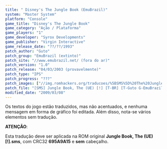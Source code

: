```yaml
---
title: " Disney's The Jungle Book (EmuBrazil)"
system: "Master System"
platform: "Console"
game_title: "Disney's The Jungle Book"
game_category: "Ação / Plataforma"
game_players: "1"
game_developer: "Syrox Developments"
game_publisher: "Virgin Interactive"
game_release_date: "??/??/1993"
patch_author: "Guto"
patch_group: "EmuBrazil (extinto)"
patch_site: "//www.emubrazil.net/ (fora do ar)"
patch_version: "1.0"
patch_release: "04/03/2003 (provavelmente)"
patch_type: "IPS"
patch_progress: "???"
patch_images: ["//img.romhackers.org/traducoes/%5BSMS%5D%20The%20Jungle%20Book%20-%20EmuBrazil%20-%201.png","//img.romhackers.org/traducoes/%5BSMS%5D%20The%20Jungle%20Book%20-%20EmuBrazil%20-%202.png","//img.romhackers.org/traducoes/%5BSMS%5D%20The%20Jungle%20Book%20-%20EmuBrazil%20-%203.png"]
patch_file: "[SMS] Jungle Book, The (UE) [!] [T-BR] [T-Guto G-EmuBrazil] [V-1.0 A-2003].zip"
modified_date: "2009/03/08"
---
```

Os textos do jogo estão traduzidos, mas não acentuados, e nenhuma mensagem em forma de gráfico foi editada. Além disso, nota-se vários elementos sem tradução.

<b>ATENÇÃO</b>:

Esta tradução deve ser aplicada na ROM original <b>Jungle Book, The (UE) [!].sms</b>, com CRC32 <b>695A9A15</b> e <b>sem</b> cabeçalho.
